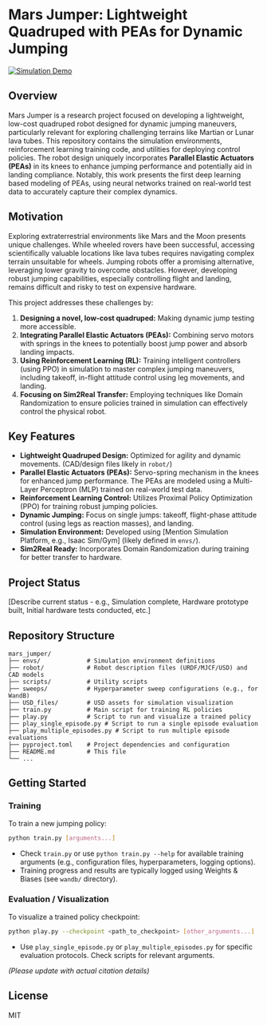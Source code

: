 # Mars Jumper: Lightweight Quadruped with PEAs for Dynamic Jumping


[![Simulation Demo](assets/simulation_demo.gif)]()

## Overview

Mars Jumper is a research project focused on developing a lightweight, low-cost quadruped robot designed for dynamic jumping maneuvers, particularly relevant for exploring challenging terrains like Martian or Lunar lava tubes. This repository contains the simulation environments, reinforcement learning training code, and utilities for deploying control policies. The robot design uniquely incorporates **Parallel Elastic Actuators (PEAs)** in its knees to enhance jumping performance and potentially aid in landing compliance. Notably, this work presents the first deep learning based modeling of PEAs, using neural networks trained on real-world test data to accurately capture their complex dynamics.

## Motivation

Exploring extraterrestrial environments like Mars and the Moon presents unique challenges. While wheeled rovers have been successful, accessing scientifically valuable locations like lava tubes requires navigating complex terrain unsuitable for wheels. Jumping robots offer a promising alternative, leveraging lower gravity to overcome obstacles. However, developing robust jumping capabilities, especially controlling flight and landing, remains difficult and risky to test on expensive hardware.

This project addresses these challenges by:
1.  **Designing a novel, low-cost quadruped:** Making dynamic jump testing more accessible.
2.  **Integrating Parallel Elastic Actuators (PEAs):** Combining servo motors with springs in the knees to potentially boost jump power and absorb landing impacts.
3.  **Using Reinforcement Learning (RL):** Training intelligent controllers (using PPO) in simulation to master complex jumping maneuvers, including takeoff, in-flight attitude control using leg movements, and landing.
4.  **Focusing on Sim2Real Transfer:** Employing techniques like Domain Randomization to ensure policies trained in simulation can effectively control the physical robot.

## Key Features

*   **Lightweight Quadruped Design:** Optimized for agility and dynamic movements. (CAD/design files likely in `robot/`)
*   **Parallel Elastic Actuators (PEAs):** Servo-spring mechanism in the knees for enhanced jump performance. The PEAs are modeled using a Multi-Layer Perceptron (MLP) trained on real-world test data.
*   **Reinforcement Learning Control:** Utilizes Proximal Policy Optimization (PPO) for training robust jumping policies.
*   **Dynamic Jumping:** Focus on single jumps: takeoff, flight-phase attitude control (using legs as reaction masses), and landing.
*   **Simulation Environment:** Developed using [Mention Simulation Platform, e.g., Isaac Sim/Gym] (likely defined in `envs/`).
*   **Sim2Real Ready:** Incorporates Domain Randomization during training for better transfer to hardware.

## Project Status

[Describe current status - e.g., Simulation complete, Hardware prototype built, Initial hardware tests conducted, etc.]

## Repository Structure

```
mars_jumper/
├── envs/             # Simulation environment definitions
├── robot/            # Robot description files (URDF/MJCF/USD) and CAD models
├── scripts/          # Utility scripts
├── sweeps/           # Hyperparameter sweep configurations (e.g., for WandB)
├── USD_files/        # USD assets for simulation visualization
├── train.py          # Main script for training RL policies
├── play.py           # Script to run and visualize a trained policy
├── play_single_episode.py # Script to run a single episode evaluation
├── play_multiple_episodes.py # Script to run multiple episode evaluations
├── pyproject.toml    # Project dependencies and configuration
├── README.md         # This file
└── ...
```

## Getting Started

### Training

To train a new jumping policy:
```bash
python train.py [arguments...]
```
*   Check `train.py` or use `python train.py --help` for available training arguments (e.g., configuration files, hyperparameters, logging options).
*   Training progress and results are typically logged using Weights & Biases (see `wandb/` directory).

### Evaluation / Visualization

To visualize a trained policy checkpoint:
```bash
python play.py --checkpoint <path_to_checkpoint> [other_arguments...]
```
*   Use `play_single_episode.py` or `play_multiple_episodes.py` for specific evaluation protocols. Check scripts for relevant arguments.

*(Please update with actual citation details)*

## License
MIT
